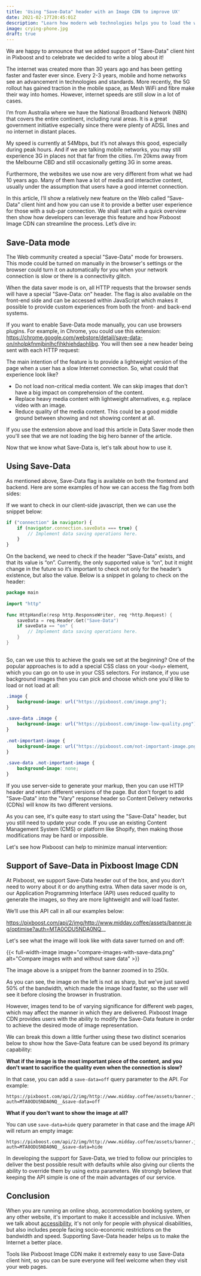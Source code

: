 ```yaml
---
title: 'Using "Save-Data" header with an Image CDN to improve UX'
date: 2021-02-17T20:45:01Z
description: "Learn how modern web technologies helps you to load the website faster for users on slow networks"
image: crying-phone.jpg
draft: true
---
```


We are happy to announce that we added support of "Save-Data" client hint in Pixboost and to celebrate we decided to write
a blog about it!

The internet was created more than 30 years ago and has been getting faster and faster ever since. Every 2-3 years, mobile and home networks see an advancement in technologies and standards. More recently, the 5G rollout has gained traction in the mobile space, as Mesh WiFi and fibre make their way into homes. However, internet speeds are still slow in a lot of cases.

I’m from Australia where we have the National Broadband Network (NBN) that covers the entire continent, including rural areas. It is a great government initiative especially since there were plenty of ADSL lines and no internet in distant places.

My speed is currently at 54Mbps, but it’s not always this good, especially during peak hours. And if we are talking mobile networks, you may still experience 3G in places not that far from the cities. I’m 20kms away from the Melbourne CBD and still occasionally getting 3G in some areas.

Furthermore, the websites we use now are very different from what we had 10 years ago. Many of them have a lot of media and interactive content, usually under the assumption that users have a good internet connection.

In this article, I’ll show a relatively new feature on the Web called “Save-Data” client hint and how you can use it to provide a better user experience for those with a sub-par connection. We shall start with a quick overview then show how developers can leverage this feature and how Pixboost Image CDN can streamline the process. Let’s dive in:

## Save-Data mode

The Web community created a special "Save-Data" mode for browsers. This mode could be
turned on manually in the
browser's settings or the browser could turn it on automatically for you when
your network connection is slow or there is a connectivity glitch.

When the data saver mode is on, all HTTP requests that the browser sends will have a special "Save-Data: on" header. The flag is also available on the front-end side and can be accessed within JavaScript which makes it possible to provide custom experiences from both the front- and back-end systems.

If you want to enable Save-Data mode manually, you can use browsers plugins. For example, in Chrome, you could use this extension: https://chrome.google.com/webstore/detail/save-data-on/nholpkfnmjbinlhcfihkhiehdaohlibg. You will then see a new header being sent with each HTTP request:

The main intention of the feature is to provide a lightweight version of the page when a user has a slow Internet connection. So, what could that experience look like?

* Do not load non-critical media content. We can skip images that don't have a big impact on comprehension of the content.
* Replace heavy media content with lightweight alternatives, e.g. replace video with an image.
* Reduce quality of the media content. This could be a good middle ground between showing and not showing content at all.

If you use the extension above and load this article in Data Saver mode then you'll see that we are not loading the big hero banner of the article. 

Now that we know what Save-Data is, let's talk about how to use it.

## Using Save-Data

As mentioned above, Save-Data flag is available on both the frontend and backend. Here are some examples of how we can access the flag from both sides:

If we want to check in our client-side javascript, then we can use the snippet below:

```javascript
if ("connection" in navigator) {
    if (navigator.connection.saveData === true) {
        // Implement data saving operations here.
    }
}
```
On the backend, we need to check if the header “Save-Data” exists, and that its value is “on”. Currently, the only supported value is “on”, but it might change in the future so it’s important to check not only for the header’s existence, but also the value. Below is a snippet in golang to check on the header:

```go
package main
 
import "http"
 
func HttpHandle(resp http.ResponseWriter, req *http.Request) {
    saveData = req.Header.Get("Save-Data")
    if saveData == "on" {
        // Implement data saving operations here.
    }
}
 
```
So, can we use this to achieve the goals we set at the beginning? One of the popular approaches is to add a special CSS class on your `<body>` element, which you can go on to use in your CSS selectors. For instance, if you use background images then you can pick and choose which one you'd like to load or not load at all:

```css
.image {
    background-image: url("https://pixboost.com/image.png");
}
 
.save-data .image {
    background-image: url("https://pixboost.com/image-low-quality.png");
}
 
.not-important-image {
    background-image: url("https://pixboost.com/not-important-image.png");
}
 
.save-data .not-important-image {
    background-image: none;
}
``` 
If you use server-side to generate your markup, then you can use HTTP header and return different versions of the page. But don't forget to add "Save-Data" into the "Vary" response header so Content Delivery networks (CDNs) will know its two different versions.

As you can see, it's quite easy to start using the "Save-Data" header, but you still need to update your code. If you use an existing Content Management System (CMS) or platform like Shopify, then making those modifications may be hard or impossible.

Let's see how Pixboost can help to minimize manual intervention:

## Support of Save-Data in Pixboost Image CDN

At Pixboost, we support Save-Data header out of the box, and you don't need to worry about it or do anything extra. When data saver mode is on, our Application Programming Interface (API) uses reduced quality to generate the images, so they are more lightweight and will load faster.

We’ll use this API call in all our examples below:

https://pixboost.com/api/2/img/http://www.midday.coffee/assets/banner.jpg/optimise?auth=MTA0ODU5NDA0NQ__

Let's see what the image will look like with data saver turned on and off:

{{< full-width-image image="compare-images-with-save-data.png" alt="Compare images with and without save data" >}}

The image above is a snippet from the banner zoomed in to 250x.

As you can see, the image on the left is not as sharp, but we've just saved 50% of the bandwidth, which made the image load faster, so the user will see it before closing the browser in frustration.

However, images tend to be of varying significance for different web pages, which may affect the manner in which they are delivered. Pixboost Image CDN provides users with the ability to modify the Save-Data feature in order to achieve the desired mode of image representation.

We can break this down a little further using these two distinct scenarios below to show how the Save-Data feature can be used beyond its primary capability:

**What if the image is the most important piece of the content, and you don't want to sacrifice the quality even when the connection is slow?**

In that case, you can add a `save-data=off` query parameter to the API. For example:

```
https://pixboost.com/api/2/img/http://www.midday.coffee/assets/banner.jpg/optimise?auth=MTA0ODU5NDA0NQ__&save-data=off
```

**What if you don't want to show the image at all?**

You can use `save-data=hide` query parameter in that case and the image API will return an empty image:

```
https://pixboost.com/api/2/img/http://www.midday.coffee/assets/banner.jpg/optimise?auth=MTA0ODU5NDA0NQ__&save-data=hide
```
In developing the support for Save-Data, we tried to follow our principles to deliver the best possible result with defaults while also giving our clients the ability to override them by using extra parameters. We strongly believe that keeping the API simple is one of the main advantages of our service.

## Conclusion

When you are running an online shop, accommodation booking system, or any other website, it's important to make it accessible and inclusive. When we talk about [accessibility](https://en.wikipedia.org/wiki/Web_accessibility), it's not only for people with physical disabilities, but also includes people facing socio-economic restrictions on the bandwidth and speed. Supporting Save-Data header helps us to make the Internet a better
place.

Tools like Pixboost Image CDN make it extremely easy to use Save-Data client hint, so you can be sure everyone will feel welcome when they visit your web pages.
